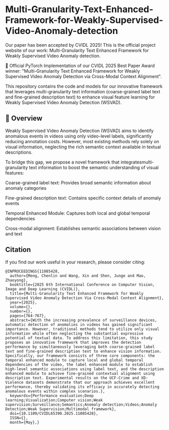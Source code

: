 # Multi-Granularity-Text-Enhanced-Framework-for-Weakly-Supervised-Video-Anomaly-detection
Our paper has been accepted by CVIDL 2025! This is the official project website of our work: Multi-Granularity Text Enhanced Framework for  Weakly Supervised Video Anomaly detection.

🎉 ​​Official PyTorch Implementation​​ of our CVIDL 2025 Best Paper Award winner: "Multi-Granularity Text Enhanced Framework for Weakly Supervised Video Anomaly Detection via Cross-Modal Context Alignment".

This repository contains the code and models for our innovative framework that leverages multi-granularity text information (coarse-grained label text and fine-grained description text) to enhance visual feature learning for Weakly Supervised Video Anomaly Detection (WSVAD).

## 📖 Overview
Weakly Supervised Video Anomaly Detection (WSVAD) aims to identify anomalous events in videos using only video-level labels, significantly reducing annotation costs. However, most existing methods rely solely on visual information, neglecting the rich semantic context available in textual descriptions.

To bridge this gap, we propose a novel framework that integrates ​​multi-granularity text information​​ to boost the semantic understanding of visual features:

​​Coarse-grained label text​​: Provides broad semantic information about anomaly categories

​​Fine-grained description text​​: Contains specific context details of anomaly events

​​Temporal Enhanced Module​​: Captures both local and global temporal dependencies

​​Cross-modal alignment​​: Establishes semantic associations between vision and text

## Citation

If you find our work useful in your research, please consider citing: 

```
@INPROCEEDINGS{11085428,
  author={Meng, Chenlin and Wang, Xin and Shen, Junge and Mao, Zhaoyong},
  booktitle={2025 6th International Conference on Computer Vision, Image and Deep Learning (CVIDL)}, 
  title={Multi-Granularity Text Enhanced Framework for Weakly Supervised Video Anomaly Detection Via Cross-Modal Context Alignment}, 
  year={2025},
  volume={},
  number={},
  pages={764-767},
  abstract={With the increasing prevalence of surveillance devices, automatic detection of anomalies in videos has gained significant importance. However, traditional methods tend to utilize only visual information while often neglecting the substantial expressive potential of textual data. To address this limitation, this study proposes an innovative framework that improves the detection performance by simultaneously leveraging both coarse-grained label text and fine-grained description text to enhance vision information. Specifically, our framework consists of three core components: the temporal enhanced module to capture local and global temporal dependencies of the video, the label enhanced module to establish high-level semantic associations using label text, and the description enhanced module to achieve fine-grained contextual alignment using description text. Experimental results on the UCF-Crime and XD-Violence datasets demonstrate that our approach achieves excellent performance, thereby validating its efficacy in accurately detecting anomalous events within complex scenarios.},
  keywords={Performance evaluation;Deep learning;Visualization;Computer vision;Weak supervision;Surveillance;Semantics;Anomaly detection;Videos;Anomaly Detection;Weak Supervision;Multimodal framework},
  doi={10.1109/CVIDL65390.2025.11085428},
  ISSN={},
  month={May},}
```
